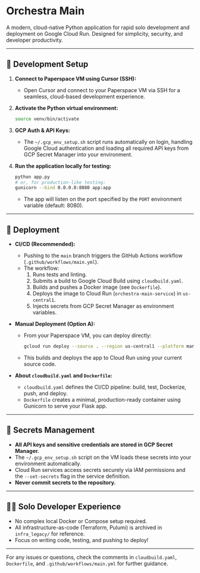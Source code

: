 # Orchestra Main

A modern, cloud-native Python application for rapid solo development and deployment on Google Cloud Run. Designed for simplicity, security, and developer productivity.

---

## 🚀 Development Setup

1. **Connect to Paperspace VM using Cursor (SSH):**
   - Open Cursor and connect to your Paperspace VM via SSH for a seamless, cloud-based development experience.

2. **Activate the Python virtual environment:**
   ```bash
   source venv/bin/activate
   ```

3. **GCP Auth & API Keys:**
   - The `~/.gcp_env_setup.sh` script runs automatically on login, handling Google Cloud authentication and loading all required API keys from GCP Secret Manager into your environment.

4. **Run the application locally for testing:**
   ```bash
   python app.py
   # or, for production-like testing:
   gunicorn --bind 0.0.0.0:8080 app:app
   ```
   - The app will listen on the port specified by the `PORT` environment variable (default: 8080).

---

## 🚢 Deployment

- **CI/CD (Recommended):**
  - Pushing to the `main` branch triggers the GitHub Actions workflow (`.github/workflows/main.yml`).
  - The workflow:
    1. Runs tests and linting.
    2. Submits a build to Google Cloud Build using `cloudbuild.yaml`.
    3. Builds and pushes a Docker image (see `Dockerfile`).
    4. Deploys the image to Cloud Run (`orchestra-main-service`) in `us-central1`.
    5. Injects secrets from GCP Secret Manager as environment variables.

- **Manual Deployment (Option A):**
  - From your Paperspace VM, you can deploy directly:
    ```bash
    gcloud run deploy --source . --region us-central1 --platform managed --allow-unauthenticated
    ```
  - This builds and deploys the app to Cloud Run using your current source code.

- **About `cloudbuild.yaml` and `Dockerfile`:**
  - `cloudbuild.yaml` defines the CI/CD pipeline: build, test, Dockerize, push, and deploy.
  - `Dockerfile` creates a minimal, production-ready container using Gunicorn to serve your Flask app.

---

## 🔐 Secrets Management

- **All API keys and sensitive credentials are stored in GCP Secret Manager.**
- The `~/.gcp_env_setup.sh` script on the VM loads these secrets into your environment automatically.
- Cloud Run services access secrets securely via IAM permissions and the `--set-secrets` flag in the service definition.
- **Never commit secrets to the repository.**

---

## 🧑‍💻 Solo Developer Experience

- No complex local Docker or Compose setup required.
- All infrastructure-as-code (Terraform, Pulumi) is archived in `infra_legacy/` for reference.
- Focus on writing code, testing, and pushing to deploy!

---

For any issues or questions, check the comments in `cloudbuild.yaml`, `Dockerfile`, and `.github/workflows/main.yml` for further guidance.
